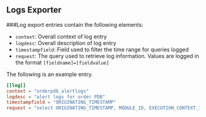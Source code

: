 ## Logs Exporter

###Log export entries contain the following elements:

- `context`: Overall context of log entry
- `logdesc`: Overall description of log entry
- `timestampfield`: Field used to filter the time range for queries logged
- `request`: The query used to retrieve log information. Values are logged in the format `[fieldname]=[fieldvalue]`

The following is an example entry.

```toml
[[log]]
context = "orderpdb_alertlogs"
logdesc = "alert logs for order PDB"
timestampfield = "ORIGINATING_TIMESTAMP"
request = "select ORIGINATING_TIMESTAMP, MODULE_ID, EXECUTION_CONTEXT_ID, MESSAGE_TEXT from V$diag_alert_ext"
```
